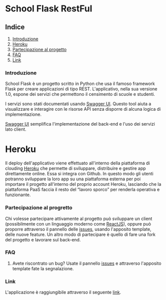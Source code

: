 # School Flask RestFul

## **Indice**
1. [Introduzione](#introduzione)
2. [Heroku](#heroku)
3. [Partecipazione al progetto](#partecipazione-al-progetto)
4. [FAQ](#faq)
5. [Link](#link)

### Introduzione

School Flask è un progetto scritto in Python che usa il famoso framework Flask per creare applicazioni di tipo REST. L'applicativo, nella sua versione 1.0, espone dei servizi che permettono il censimento di scuole e studenti.

I servizi sono stati documentati usando [Swagger UI](https://swagger.io/tools/swagger-ui/). Questo tool aiuta a visualizzare e interagire con le risorse API senza disporre di alcuna logica di implementazione.

[Swagger UI](https://swagger.io/tools/swagger-ui/) semplifica l'implementazione del back-end e l'uso dei servizi lato client.

# Heroku

Il deploy dell'applicativo viene effettuato all'interno della piattaforma di clouding [Heroku](https://www.heroku.com/) che permette di sviluppare, distribuire e gestire app direttamente online. Essa si integra con Github. In questo modo gli utenti potranno sviluppare la loro app su una piattaforma esterna per poi importare il progetto all'interno del proprio account Heroku, lasciando che la piattaforma PaaS faccia il resto del “lavoro sporco” per renderla operativa e funzionante.

### Partecipazione al progretto

Chi volesse partecipare attivamente al progetto può sviluppare un client (possibilmente con un linguaggio moderno come [ReactJS](https://it.reactjs.org/)), oppure può proporre attraverso il pannello delle [issues](https://github.com/asrmarco13/school-flask-restful/issues), usando l'apposito template, delle nuove feature. Un altro modo di partecipare è quello di fare una fork del progetto e lavorare sul back-end.

### FAQ

1. Avete riscontrato un bug? Usate il pannello [issues](https://github.com/asrmarco13/school-flask-restful/issues) e attraverso l'apposito template fate la segnalazione.

### Link

L'applicazione è raggiungibile attraverso il seguente [link](https://school-flask-rest-api.herokuapp.com/).
